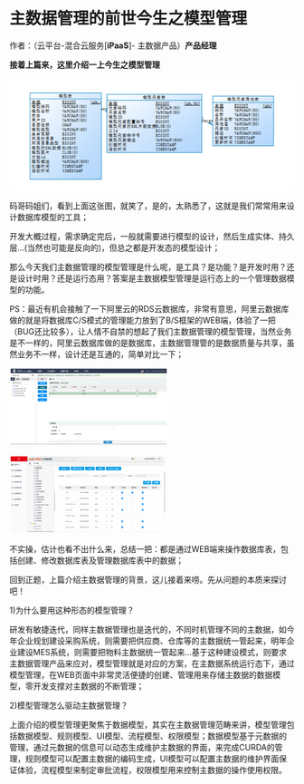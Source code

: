 # 主数据管理的前世今生之模型管理

作者：（云平台-混合云服务[**iPaaS**]- 主数据产品）**产品经理**

**接着上篇来，这里介绍一上今生之模型管理**

![](/articles/201808/images/articles1/images1.1.png)

码哥码姐们，看到上面这张图，就笑了，是的，太熟悉了，这就是我们常常用来设计数据库模型的工具；

开发大概过程，需求确定完后，一般就需要进行模型的设计，然后生成实体、持久层…(当然也可能是反向的)，但总之都是开发态的模型设计；

那么今天我们主数据管理的模型管理是什么呢，是工具？是功能？是开发时用？还是设计时用？还是运行态用？答案是主数据模型管理是运行态上的一个管理数据模型的功能。

PS：最近有机会接触了一下阿里云的RDS云数据库，非常有意思，阿里云数据库做的就是将数据库C/S模式的管理能力放到了B/S框架的WEB端，体验了一把（BUG还比较多），让人情不自禁的想起了我们主数据管理的模型管理，当然业务是不一样的，阿里云数据库做的是数据库，主数据管理管的是数据质量与共享，虽然业务不一样，设计还是互通的，简单对比一下；

![](/articles/201808/images/articles1/images1.2.png)

![](/articles/201808/images/articles1/images1.3.png)


不实操，估计也看不出什么来，总结一把：都是通过WEB端来操作数据库表，包括创建、修改数据库表及管理数据库表中的数据；

回到正题，上篇介绍主数据管理的背景，这儿接着来唠。先从问题的本质来探讨吧！

1)为什么要用这种形态的模型管理？

研发有敏捷迭代，同样主数据管理也是迭代的，不同时机管理不同的主数据，如今年企业规划建设采购系统，则需要把供应商、仓库等的主数据统一管起来，明年企业建设MES系统，则需要把物料主数据统一管起来…基于这种建设模式，则要求主数据管理产品来应对，模型管理就是对应的方案，在主数据系统运行态下，通过模型管理，在WEB页面中非常灵活便捷的创建、管理用来存储主数据的数据模型，零开发支撑对主数据的不断管理；

2)模型管理怎么驱动主数据管理？

上面介绍的模型管理更聚焦于数据模型，其实在主数据管理范畴来讲，模型管理包括数据模型、规则模型、UI模型、流程模型、权限模型；数据模型基于元数据的管理，通过元数据的信息可以动态生成维护主数据的界面，来完成CURDA的管理，规则模型可以配置主数据的编码生成，UI模型可以配置主数据的维护界面保证体验，流程模型来制定审批流程，权限模型用来控制主数据的操作使用权限。

